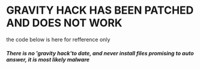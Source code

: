 # GRAVITY HACK HAS BEEN PATCHED AND DOES NOT WORK
the code below is here for refference only
##### There is no 'gravity hack'to date, and never install files promising to auto answer, it is most likely malware
